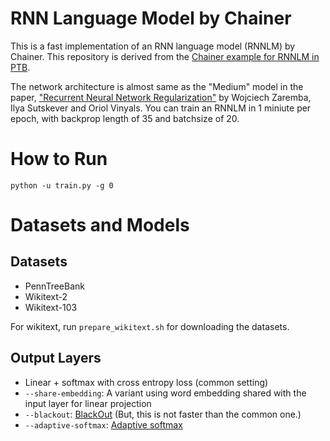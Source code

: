 # RNN Language Model by Chainer

This is a fast implementation of an RNN language model (RNNLM) by Chainer.
This repository is derived from the [Chainer example for RNNLM in PTB](https://github.com/chainer/chainer/tree/master/examples/ptb).

The network architecture is almost same as the "Medium" model in the paper, ["Recurrent Neural Network Regularization"](https://arxiv.org/pdf/1409.2329.pdf) by Wojciech Zaremba, Ilya Sutskever and Oriol Vinyals.
You can train an RNNLM in 1 miniute per epoch, with backprop length of 35 and batchsize of 20.

# How to Run

```
python -u train.py -g 0
```

# Datasets and Models

## Datasets

- PennTreeBank
- Wikitext-2
- Wikitext-103

For wikitext, run `prepare_wikitext.sh` for downloading the datasets.

## Output Layers

- Linear + softmax with cross entropy loss (common setting)
- `--share-embedding`: A variant using word embedding shared with the input layer for linear projection
- `--blackout`: [BlackOut](https://arxiv.org/pdf/1511.06909.pdf) (But, this is not faster than the common one.)
- `--adaptive-softmax`: [Adaptive softmax](http://proceedings.mlr.press/v70/grave17a/grave17a.pdf)
